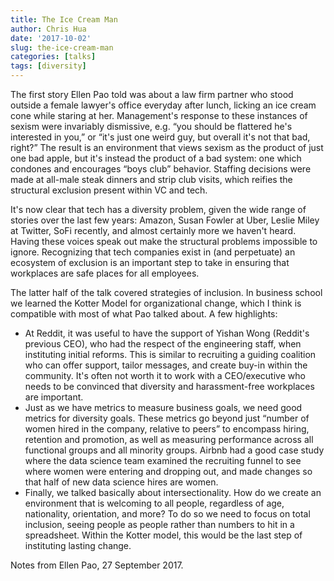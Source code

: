 ```yaml
---
title: The Ice Cream Man
author: Chris Hua
date: '2017-10-02'
slug: the-ice-cream-man
categories: [talks]
tags: [diversity]
---
```


The first story Ellen Pao told was about a law firm partner who stood outside a female lawyer's office everyday after lunch, licking an ice cream cone while staring at her. Management's response to these instances of sexism were invariably dismissive, e.g. “you should be flattered he's interested in you,” or “it's just one weird guy, but overall it's not that bad, right?” The result is an environment that views sexism as the product of just one bad apple, but it's instead the product of a bad system: one which condones and encourages “boys club” behavior. Staffing decisions were made at all-male steak dinners and strip club visits, which reifies the structural exclusion present within VC and tech.

It's now clear that tech has a diversity problem, given the wide range of stories over the last few years: Amazon, Susan Fowler at Uber, Leslie Miley at Twitter, SoFi recently, and almost certainly more we haven't heard. Having these voices speak out make the structural problems impossible to ignore. Recognizing that tech companies exist in (and perpetuate) an ecosystem of exclusion is an important step to take in ensuring that workplaces are safe places for all employees.

The latter half of the talk covered strategies of inclusion. In business school we learned the Kotter Model for organizational change, which I think is compatible with most of what Pao talked about. A few highlights:

* At Reddit, it was useful to have the support of Yishan Wong (Reddit's previous CEO), who had the respect of the engineering staff, when instituting initial reforms. This is similar to recruiting a guiding coalition who can offer support, tailor messages, and create buy-in within the community. It's often not worth it to work with a CEO/executive who needs to be convinced that diversity and harassment-free workplaces are important.
* Just as we have metrics to measure business goals, we need good metrics for diversity goals. These metrics go beyond just “number of women hired in the company, relative to peers” to encompass hiring, retention and promotion, as well as measuring performance across all functional groups and all minority groups. Airbnb had a good case study where the data science team examined the recruiting funnel to see where women were entering and dropping out, and made changes so that half of new data science hires are women.
* Finally, we talked basically about intersectionality. How do we create an environment that is welcoming to all people, regardless of age, nationality, orientation, and more? To do so we need to focus on total inclusion, seeing people as people rather than numbers to hit in a spreadsheet. Within the Kotter model, this would be the last step of instituting lasting change.

Notes from Ellen Pao, 27 September 2017.
